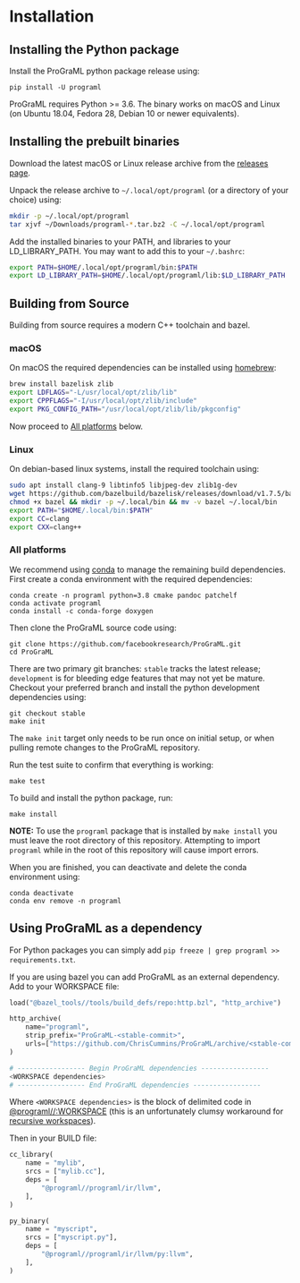 # Installation

## Installing the Python package

Install the ProGraML python package release using:

    pip install -U programl

ProGraML requires Python >= 3.6. The binary works on macOS and Linux (on Ubuntu
18.04, Fedora 28, Debian 10 or newer equivalents).

## Installing the prebuilt binaries

Download the latest macOS or Linux release archive from the [releases
page](https://github.com/ChrisCummins/ProGraML/releases).

Unpack the release archive to `~/.local/opt/programl` (or a directory of your
choice) using:
```sh
mkdir -p ~/.local/opt/programl
tar xjvf ~/Downloads/programl-*.tar.bz2 -C ~/.local/opt/programl
```

Add the installed binaries to your PATH, and libraries to your LD_LIBRARY_PATH.
You may want to add this to your `~/.bashrc`:
```sh
export PATH=$HOME/.local/opt/programl/bin:$PATH
export LD_LIBRARY_PATH=$HOME/.local/opt/programl/lib:$LD_LIBRARY_PATH
```


## Building from Source

Building from source requires a modern C++ toolchain and bazel.

### macOS

On macOS the required dependencies can be installed using
[homebrew](https://docs.brew.sh/Installation):

```sh
brew install bazelisk zlib
export LDFLAGS="-L/usr/local/opt/zlib/lib"
export CPPFLAGS="-I/usr/local/opt/zlib/include"
export PKG_CONFIG_PATH="/usr/local/opt/zlib/lib/pkgconfig"
```

Now proceed to [All platforms](#all-platforms) below.

### Linux

On debian-based linux systems, install the required toolchain using:

```sh
sudo apt install clang-9 libtinfo5 libjpeg-dev zlib1g-dev
wget https://github.com/bazelbuild/bazelisk/releases/download/v1.7.5/bazelisk-linux-amd64 -O bazel
chmod +x bazel && mkdir -p ~/.local/bin && mv -v bazel ~/.local/bin
export PATH="$HOME/.local/bin:$PATH"
export CC=clang
export CXX=clang++
```

### All platforms

We recommend using
[conda](https://docs.conda.io/projects/conda/en/latest/user-guide/install/) to
manage the remaining build dependencies. First create a conda environment with
the required dependencies:

    conda create -n programl python=3.8 cmake pandoc patchelf
    conda activate programl
    conda install -c conda-forge doxygen

Then clone the ProGraML source code using:

    git clone https://github.com/facebookresearch/ProGraML.git
    cd ProGraML

There are two primary git branches: `stable` tracks the latest release;
`development` is for bleeding edge features that may not yet be mature. Checkout
your preferred branch and install the python development dependencies using:

    git checkout stable
    make init

The `make init` target only needs to be run once on initial setup, or when
pulling remote changes to the ProGraML repository.

Run the test suite to confirm that everything is working:

    make test

To build and install the python package, run:

    make install

**NOTE:** To use the `programl` package that is installed by `make install` you
must leave the root directory of this repository. Attempting to import
`programl` while in the root of this repository will cause import errors.

When you are finished, you can deactivate and delete the conda environment
using:

    conda deactivate
    conda env remove -n programl


## Using ProGraML as a dependency

For Python packages you can simply add `pip freeze | grep programl >> requirements.txt`.

If you are using bazel you can add ProGraML as an external dependency. Add to
your WORKSPACE file:

```py
load("@bazel_tools//tools/build_defs/repo:http.bzl", "http_archive")

http_archive(
    name="programl",
    strip_prefix="ProGraML-<stable-commit>",
    urls=["https://github.com/ChrisCummins/ProGraML/archive/<stable-commit>.tar.gz"],
)

# ----------------- Begin ProGraML dependencies -----------------
<WORKSPACE dependencies>
# ----------------- End ProGraML dependencies -----------------
```

Where `<WORKSPACE dependencies>` is the block of delimited code in
[@programl//:WORKSPACE](https://github.com/ChrisCummins/ProGraML/blob/development/WORKSPACE)
(this is an unfortunately clumsy workaround for [recursive
workspaces](https://github.com/bazelbuild/bazel/issues/1943)).

Then in your BUILD file:

```py
cc_library(
    name = "mylib",
    srcs = ["mylib.cc"],
    deps = [
        "@programl//programl/ir/llvm",
    ],
)

py_binary(
    name = "myscript",
    srcs = ["myscript.py"],
    deps = [
        "@programl//programl/ir/llvm/py:llvm",
    ],
)
```
